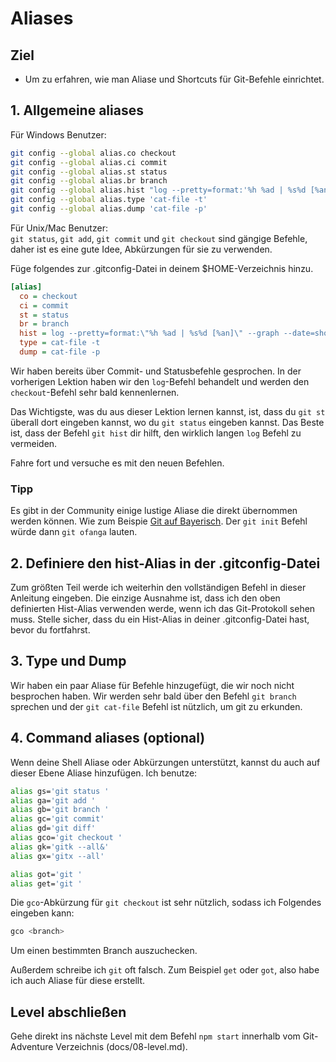 # Aliases

## Ziel
- Um zu erfahren, wie man Aliase und Shortcuts für Git-Befehle einrichtet.

## 1. Allgemeine aliases

Für Windows Benutzer:  
```bash
git config --global alias.co checkout
git config --global alias.ci commit
git config --global alias.st status
git config --global alias.br branch
git config --global alias.hist "log --pretty=format:'%h %ad | %s%d [%an]' --graph --date=short"
git config --global alias.type 'cat-file -t'
git config --global alias.dump 'cat-file -p'
```

Für Unix/Mac Benutzer:  
`git status`, `git add`, `git commit` und `git checkout` sind gängige Befehle, daher ist es eine gute Idee, Abkürzungen für sie zu verwenden.

Füge folgendes zur .gitconfig-Datei in deinem $HOME-Verzeichnis hinzu.

```ini
[alias]
  co = checkout
  ci = commit
  st = status
  br = branch
  hist = log --pretty=format:\"%h %ad | %s%d [%an]\" --graph --date=short
  type = cat-file -t
  dump = cat-file -p
```

Wir haben bereits über Commit- und Statusbefehle gesprochen. In der vorherigen Lektion haben wir den `log`-Befehl behandelt und werden den `checkout`-Befehl sehr bald kennenlernen. 

Das Wichtigste, was du aus dieser Lektion lernen kannst, ist, dass du `git st`  überall dort eingeben kannst, wo du `git status` eingeben kannst. Das Beste ist, dass der Befehl `git hist` dir hilft, den wirklich langen `log` Befehl zu vermeiden.

Fahre fort und versuche es mit den neuen Befehlen.

### Tipp
Es gibt in der Community einige lustige Aliase die direkt übernommen werden können. Wie zum Beispie [Git auf Bayerisch](https://github.com/danielauener/git-auf-deutsch/blob/master/README-bayerisch.md). Der `git init` Befehl würde dann `git ofanga` lauten.

## 2. Definiere den hist-Alias in der .gitconfig-Datei

Zum größten Teil werde ich weiterhin den vollständigen Befehl in dieser Anleitung eingeben. Die einzige Ausnahme ist, dass ich den oben definierten Hist-Alias verwenden werde, wenn ich das Git-Protokoll sehen muss. Stelle sicher, dass du ein Hist-Alias in deiner .gitconfig-Datei hast, bevor du fortfahrst.

## 3. Type und Dump
Wir haben ein paar Aliase für Befehle hinzugefügt, die wir noch nicht besprochen haben. Wir werden sehr bald über den Befehl `git branch` sprechen und der `git cat-file` Befehl ist nützlich, um git zu erkunden.

## 4. Command aliases (optional)
Wenn deine Shell Aliase oder Abkürzungen unterstützt, kannst du auch auf dieser Ebene Aliase hinzufügen. Ich benutze:

```bash
alias gs='git status '
alias ga='git add '
alias gb='git branch '
alias gc='git commit'
alias gd='git diff'
alias gco='git checkout '
alias gk='gitk --all&'
alias gx='gitx --all'

alias got='git '
alias get='git '
```

Die `gco`-Abkürzung für `git checkout` ist sehr nützlich, sodass ich Folgendes eingeben kann:

```bash
gco <branch>
```

Um einen bestimmten Branch auszuchecken.

Außerdem schreibe ich `git` oft falsch. Zum Beispiel `get` oder `got`, also habe ich auch Aliase für diese erstellt.

## Level abschließen
Gehe direkt ins nächste Level mit dem Befehl `npm start` innerhalb vom Git-Adventure Verzeichnis (docs/08-level.md).